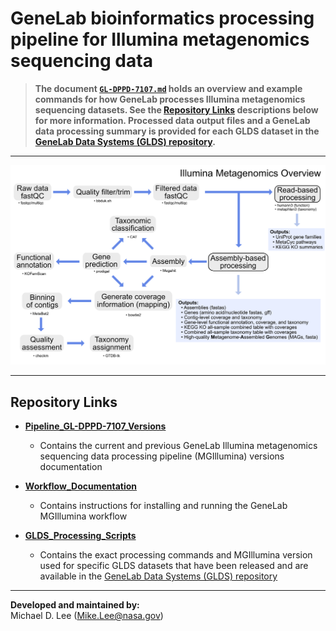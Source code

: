 
# GeneLab bioinformatics processing pipeline for Illumina metagenomics sequencing data

> **The document [`GL-DPPD-7107.md`](Pipeline_GL-DPPD-7107_Versions/GL-DPPD-7107.md) holds an overview and example commands for how GeneLab processes Illumina metagenomics sequencing datasets. See the [Repository Links](#repository-links) descriptions below for more information. Processed data output files and a GeneLab data processing summary is provided for each GLDS dataset in the [GeneLab Data Systems (GLDS) repository](https://genelab-data.ndc.nasa.gov/genelab/projects).**  

---

<p align="center">
<a href="../images/GL-Illumina-metagenomics-overview.pdf"><img src="../images/GL-Illumina-metagenomics-overview.png"></a>
</p>

---

## Repository Links

* [**Pipeline_GL-DPPD-7107_Versions**](Pipeline_GL-DPPD-7107_Versions)

  - Contains the current and previous GeneLab Illumina metagenomics sequencing data processing pipeline (MGIllumina) versions documentation

* [**Workflow_Documentation**](Workflow_Documentation)

  - Contains instructions for installing and running the GeneLab MGIllumina workflow

* [**GLDS_Processing_Scripts**](GLDS_Processing_Scripts)

  - Contains the exact processing commands and MGIllumina version used for specific GLDS datasets that have been released and are available in the [GeneLab Data Systems (GLDS) repository](https://genelab-data.ndc.nasa.gov/genelab/projects)

---

**Developed and maintained by:**  
Michael D. Lee (Mike.Lee@nasa.gov)
